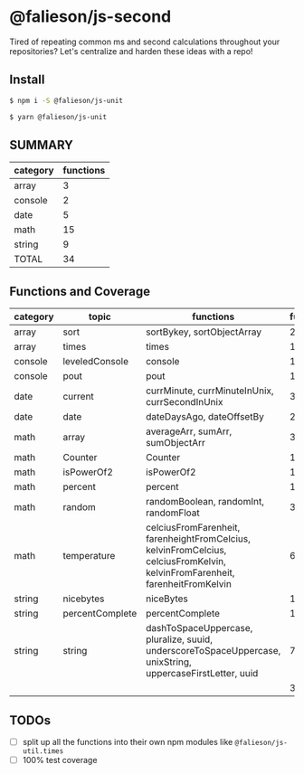 # @falieson/js-second

Tired of repeating common ms and second calculations throughout your repositories? Let's centralize and harden these ideas with a repo!

## Install

```bash
$ npm i -S @falieson/js-unit
```

```bash
$ yarn @falieson/js-unit
```

## SUMMARY

| category | functions |
|----------|-----------|
| array    | 3         |
| console  | 2         |
| date     | 5         |
| math     | 15        |
| string   | 9         |
| TOTAL    | 34        |

## Functions and Coverage

<!-- [make tables with](https://thisdavej.com/copy-table-in-excel-and-paste-as-a-markdown-table/) -->

| category | topic           | functions                                                                                                                         | functionCount | test |
|----------|-----------------|-----------------------------------------------------------------------------------------------------------------------------------|---------------|------|
| array    | sort            | sortBykey, sortObjectArray                                                                                                        | 2             | 0%   |
| array    | times           | times                                                                                                                             | 1             | 0%   |
| console  | leveledConsole  | console                                                                                                                           | 1             | 0%   |
| console  | pout            | pout                                                                                                                              | 1             | 0%   |
| date     | current         | currMinute, currMinuteInUnix, currSecondInUnix                                                                                    | 3             | 0%   |
| date     | date            | dateDaysAgo, dateOffsetBy                                                                                                         | 2             | 0%   |
| math     | array           | averageArr,  sumArr,  sumObjectArr                                                                                                | 3             | 0%   |
| math     | Counter         | Counter                                                                                                                           | 1             | 100% |
| math     | isPowerOf2      | isPowerOf2                                                                                                                        | 1             | 0%   |
| math     | percent         | percent                                                                                                                           | 1             | 0%   |
| math     | random          | randomBoolean,  randomInt,  randomFloat                                                                              | 3             | 0%   |
| math     | temperature     | celciusFromFarenheit,  farenheightFromCelcius,  kelvinFromCelcius,  celciusFromKelvin,  kelvinFromFarenheit,  farenheitFromKelvin | 6             | 0%   |
| string   | nicebytes       | niceBytes                                                                                                                         | 1             | 0%   |
| string   | percentComplete | percentComplete                                                                                                                   | 1             | 0%   |
| string   | string          | dashToSpaceUppercase,  pluralize,  suuid,  underscoreToSpaceUppercase,  unixString,  uppercaseFirstLetter,  uuid                  | 7             | 0%   |
| | | | 34 | 1.5% |

## TODOs

- [ ] split up all the functions into their own npm modules like `@falieson/js-util.times`
- [ ] 100% test coverage
